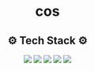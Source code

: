 <h1 align="center">cos</h1>
<h2 align="center">⚙️ Tech Stack ⚙️</h2>

<p align="center">
  <img src="https://img.shields.io/badge/React-61DAFB?style=flat&logo=React&logoColor=white"/></a>
  <img src="https://img.shields.io/badge/TypeScript-3178C6?style=flat&logo=TypeScript&logoColor=white"/></a>
  <img src="https://img.shields.io/badge/JavaScript-F7E018?style=flat&logo=JavaScript&logoColor=white"/></a>
  <img src="https://img.shields.io/badge/Sass-CC6699?style=flat&logo=Sass&logoColor=white"/></a>
  <img src="https://img.shields.io/badge/StyledComponents-DB7093?style=flat&logo=Styled-Components&logoColor=white"/></a>
</p>
